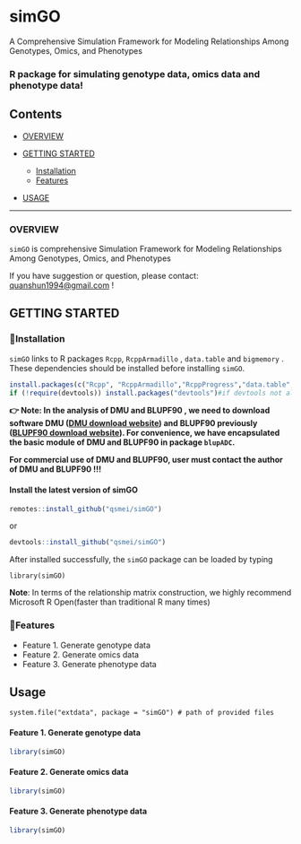 # simGO
A Comprehensive Simulation Framework for Modeling Relationships Among Genotypes, Omics, and Phenotypes 
### R package for simulating genotype data, omics data and phenotype data!
## Contents

-   [OVERVIEW](#overview)

-   [GETTING STARTED](#getting-started)

    -   [Installation](#installation)
    -   [Features](#features)

-   [USAGE](#usage)

------------------------------------------------------------------------

### OVERVIEW 
`simGO` is comprehensive Simulation Framework for Modeling Relationships Among Genotypes, Omics, and Phenotypes

If you have suggestion or question, please contact: quanshun1994@gmail.com ! 

## GETTING STARTED

### 🙊Installation

`simGO` links to R packages `Rcpp`, `RcppArmadillo` , `data.table` and  `bigmemory` .  These dependencies should be installed before installing `simGO`.  

```R
install.packages(c("Rcpp", "RcppArmadillo","RcppProgress","data.table","bigmemory","R6"))
if (!require(devtools)) install.packages("devtools")#if devtools not already installed
```
**👉 Note: In the analysis of DMU  and BLUPF90 , we need to download software DMU  ([DMU download website](https://dmu.ghpc.au.dk/dmu/))  and BLUPF90 previously ([BLUPF90 download website](http://nce.ads.uga.edu/html/projects/programs/)). For convenience, we have encapsulated  the basic module of DMU and BLUPF90 in package `blupADC`.**  

 **For commercial use of DMU and BLUPF90,  user must contact the author of DMU and BLUPF90 !!!** 

#### Install the latest version of simGO
```R
remotes::install_github("qsmei/simGO")
```
or
```R
devtools::install_github("qsmei/simGO")
```

After installed successfully, the `simGO` package can be loaded by typing

``` {.r}
library(simGO)
```

**Note**: In terms of the relationship matrix construction, we highly recommend Microsoft R Open(faster than traditional R many times)

### 🙊Features

-   Feature 1. Generate genotype data
-   Feature 2. Generate omics data
-   Feature 3. Generate phenotype data


## Usage

``` {.r}
system.file("extdata", package = "simGO") # path of provided files
```

#### Feature 1. Generate genotype data
``` R
library(simGO)


```

#### Feature 2. Generate omics data

``` R
library(simGO)                  
```

#### Feature 3. Generate phenotype data

``` R
library(simGO)
```
